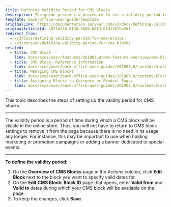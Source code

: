```yaml
---
title: Defining Validity Period for CMS Blocks
description: The guide provides a procedure to set a validity period for a CMS block during which it will be displayed in the online store.
template: back-office-user-guide-template
originalLink: https://documentation.spryker.com/v3/docs/defining-validity-period-for-cms-blocks
originalArticleId: c97fdf48-8138-4609-b813-6fd1f6fbb361
redirect_from:
  - /v3/docs/defining-validity-period-for-cms-blocks
  - /v3/docs/en/defining-validity-period-for-cms-blocks
related:
  - title: CMS Block
    link: docs/scos/user/features/201907.0/cms-feature-overview/cms-blocks-overview.html
  - title: CMS Block- Reference Information
    link: docs/scos/user/back-office-user-guides/201907.0/content/blocks/references/cms-block-reference-information.html
  - title: Managing CMS Blocks
    link: docs/scos/user/back-office-user-guides/201907.0/content/blocks/managing-cms-blocks.html
  - title: Assigning Blocks to Category or Product Pages
    link: docs/scos/user/back-office-user-guides/201907.0/content/blocks/assigning-blocks-to-category-or-product-pages.html
---
```


This topic describes the steps of setting up the validity period for CMS blocks.
***
The validity period is a period of time during which a CMS block will be visible in the online store. Thus, you will not have to return to CMS block settings to remove it from the page because there is no need in its usage any longer. For instance, this may be important to use when holding marketing or promotion campaigns or adding a banner dedicated to special events.
***
**To define the validity period:**

1. On the **Overview of CMS Blocks** page in the _Actions_ column, click **Edit Block** next to the block you want to specify valid dates for.
2. On the **Edit CMS Block: Block ID** page that opens, enter **Valid from** and **Valid to** dates during which your CMS block will be available on the page.
3. To keep the changes, click **Save**.
